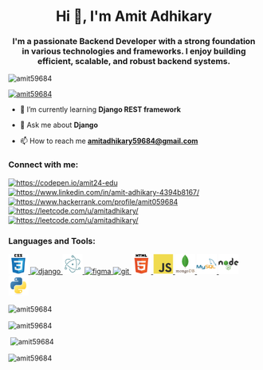 <h1 align="center">Hi 👋, I'm Amit Adhikary</h1>
<h3 align="center">I'm a passionate Backend Developer with a strong foundation in various technologies and frameworks. I enjoy building efficient, scalable, and robust backend systems.</h3>

<p align="left"> <img src="https://komarev.com/ghpvc/?username=amit59684&label=Profile%20views&color=0e75b6&style=flat" alt="amit59684" /> </p>

<p align="left"> <a href="https://github.com/ryo-ma/github-profile-trophy"><img src="https://github-profile-trophy.vercel.app/?username=amit59684" alt="amit59684" /></a> </p>

- 🌱 I’m currently learning **Django REST framework**

- 💬 Ask me about **Django**

- 📫 How to reach me **amitadhikary59684@gmail.com**

<h3 align="left">Connect with me:</h3>
<p align="left">
<a href="https://codepen.io/https://codepen.io/amit24-edu" target="blank"><img align="center" src="https://raw.githubusercontent.com/rahuldkjain/github-profile-readme-generator/master/src/images/icons/Social/codepen.svg" alt="https://codepen.io/amit24-edu" height="30" width="40" /></a>
<a href="https://linkedin.com/in/https://www.linkedin.com/in/amit-adhikary-4394b8167/" target="blank"><img align="center" src="https://raw.githubusercontent.com/rahuldkjain/github-profile-readme-generator/master/src/images/icons/Social/linked-in-alt.svg" alt="https://www.linkedin.com/in/amit-adhikary-4394b8167/" height="30" width="40" /></a>
<a href="https://www.hackerrank.com/https://www.hackerrank.com/profile/amit059684" target="blank"><img align="center" src="https://raw.githubusercontent.com/rahuldkjain/github-profile-readme-generator/master/src/images/icons/Social/hackerrank.svg" alt="https://www.hackerrank.com/profile/amit059684" height="30" width="40" /></a>
<a href="https://leetcode.com/u/amitadhikary/" target="blank"><img align="center" src="https://raw.githubusercontent.com/rahuldkjain/github-profile-readme-generator/master/src/images/icons/Social/leet-code.svg" alt="https://leetcode.com/u/amitadhikary/" height="30" width="40" /></a>
<a href="https://amitadhikary.com" target="blank"><img align="center" src="https://img.icons8.com/?size=100&id=L9D6R1we78nI&format=png&color=000000" alt="https://leetcode.com/u/amitadhikary/" height="30" width="40" /></a>
</p>

<h3 align="left">Languages and Tools:</h3>
<p align="left"> <a href="https://www.w3schools.com/css/" target="_blank" rel="noreferrer"> <img src="https://raw.githubusercontent.com/devicons/devicon/master/icons/css3/css3-original-wordmark.svg" alt="css3" width="40" height="40"/> </a> <a href="https://www.djangoproject.com/" target="_blank" rel="noreferrer"> <img src="https://cdn.worldvectorlogo.com/logos/django.svg" alt="django" width="40" height="40"/> </a> <a href="https://www.electronjs.org" target="_blank" rel="noreferrer"> <img src="https://raw.githubusercontent.com/devicons/devicon/master/icons/electron/electron-original.svg" alt="electron" width="40" height="40"/> </a> <a href="https://www.figma.com/" target="_blank" rel="noreferrer"> <img src="https://www.vectorlogo.zone/logos/figma/figma-icon.svg" alt="figma" width="40" height="40"/> </a> <a href="https://git-scm.com/" target="_blank" rel="noreferrer"> <img src="https://www.vectorlogo.zone/logos/git-scm/git-scm-icon.svg" alt="git" width="40" height="40"/> </a> <a href="https://www.w3.org/html/" target="_blank" rel="noreferrer"> <img src="https://raw.githubusercontent.com/devicons/devicon/master/icons/html5/html5-original-wordmark.svg" alt="html5" width="40" height="40"/> </a> <a href="https://developer.mozilla.org/en-US/docs/Web/JavaScript" target="_blank" rel="noreferrer"> <img src="https://raw.githubusercontent.com/devicons/devicon/master/icons/javascript/javascript-original.svg" alt="javascript" width="40" height="40"/> </a> <a href="https://www.mongodb.com/" target="_blank" rel="noreferrer"> <img src="https://raw.githubusercontent.com/devicons/devicon/master/icons/mongodb/mongodb-original-wordmark.svg" alt="mongodb" width="40" height="40"/> </a> <a href="https://www.mysql.com/" target="_blank" rel="noreferrer"> <img src="https://raw.githubusercontent.com/devicons/devicon/master/icons/mysql/mysql-original-wordmark.svg" alt="mysql" width="40" height="40"/> </a> <a href="https://nodejs.org" target="_blank" rel="noreferrer"> <img src="https://raw.githubusercontent.com/devicons/devicon/master/icons/nodejs/nodejs-original-wordmark.svg" alt="nodejs" width="40" height="40"/> </a> <a href="https://www.python.org" target="_blank" rel="noreferrer"> <img src="https://raw.githubusercontent.com/devicons/devicon/master/icons/python/python-original.svg" alt="python" width="40" height="40"/> </a> </p>
<p><img align="center" src="https://leetcard.jacoblin.cool/amitadhikary?theme=light&font=Anton" alt="amit59684" /></p>
<p><img align="center" src="https://github-readme-stats.vercel.app/api/top-langs?username=amit59684&show_icons=true&locale=en&layout=compact" alt="amit59684" /></p>
<p>&nbsp;<img align="center" src="https://github-readme-stats.vercel.app/api?username=amit59684&show_icons=true&locale=en" alt="amit59684" /></p>
<p><img align="center" src="https://github-readme-streak-stats.herokuapp.com/?user=amit59684&" alt="amit59684" /></p>
